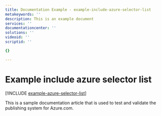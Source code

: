 ```yaml
---
title: Documentation Example - example-include-azure-selector-list
metakeywords: ''
description: This is an example document
services: ''
documentationcenter: ''
solutions: ''
videoid: ''
scriptid: ''

{}

---
```

# Example include azure selector list
[!INCLUDE [example-azure-selector-list](../includes/example-azure-selector-list.md)]

This is a sample documentation article that is used to test and validate the publishing system for Azure.com.  

